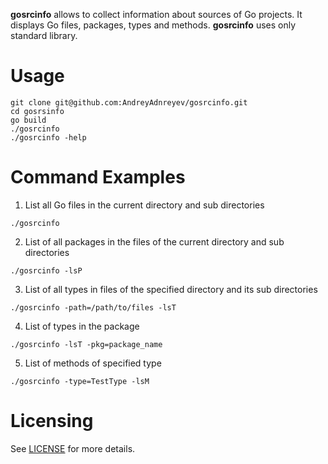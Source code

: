 **gosrcinfo** allows to collect information about sources of Go projects.
It displays Go files, packages, types and methods. **gosrcinfo** uses only standard library.

# Usage 

```
git clone git@github.com:AndreyAdnreyev/gosrcinfo.git
cd gosrsinfo
go build
./gosrcinfo
./gosrcinfo -help
```

# Command Examples

1. List all Go files in the current directory and sub directories
```
./gosrcinfo
```
2. List of all packages in the files of the current directory and sub directories
```
./gosrcinfo -lsP
```
3. List of all types in files of the specified directory and its sub directories
```
./gosrcinfo -path=/path/to/files -lsT
```
4. List of types in the package
```
./gosrcinfo -lsT -pkg=package_name
```
5. List of methods of specified type
```
./gosrcinfo -type=TestType -lsM
```

# Licensing

See [LICENSE](LICENSE) for more details.

